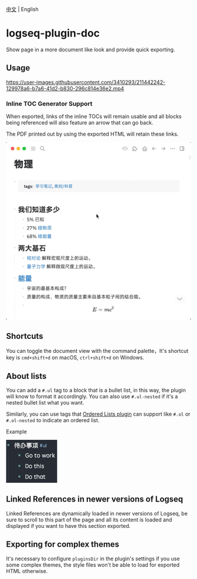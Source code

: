 [中文](README.md) | English

# logseq-plugin-doc

Show page in a more document like look and provide quick exporting.

## Usage

https://user-images.githubusercontent.com/3410293/211442242-129978a6-b7a6-41d2-b830-296c814e36e2.mp4

### Inline TOC Generator Support

When exported, links of the inline TOCs will remain usable and all blocks being referenced will also feature an arrow that can go back.

The PDF printed out by using the exported HTML will retain these links.

![toc demo](./toc_demo.gif)

## Shortcuts

You can toggle the document view with the command palette，It's shortcut key is `cmd+shift+d` on macOS, `ctrl+shift+d` on Windows.

## About lists

You can add a `#.ul` tag to a block that is a bullet list, in this way, the plugin will know to format it accordingly. You can also use `#.ul-nested` if it's a nested bullet list what you want.

Similarly, you can use tags that [Ordered Lists plugin](https://github.com/sethyuan/logseq-plugin-ol) can support like `#.ol` or `#.ol-nested` to indicate an ordered list.

Example

![Bullet List](./bullets.png)

## Linked References in newer versions of Logseq

Linked References are dynamically loaded in newer versions of Logseq, be sure to scroll to this part of the page and all its content is loaded and displayed if you want to have this section exported.

## Exporting for complex themes

It's necessary to configure `pluginsDir` in the plugin's settings if you use some complex themes, the style files won't be able to load for exported HTML otherwise.
